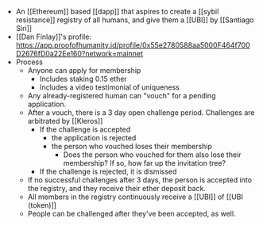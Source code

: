 - An [[Ethereum]] based [[dapp]] that aspires to create a [[sybil resistance]] registry of all humans, and give them a [[UBI]] by [[Santiago Siri]]
- [[Dan Finlay]]'s profile: https://app.proofofhumanity.id/profile/0x55e2780588aa5000F464f700D2676fD0a22Ee160?network=mainnet
- Process
    - Anyone can apply for membership
        - Includes staking 0.15 ether
        - Includes a video testimonial of uniqueness
    - Any already-registered human can "vouch" for a pending application.
    - After a vouch, there is a 3 day open challenge period. Challenges are arbitrated by [[Kleros]]
        - If the challenge is accepted
            - the application is rejected
            - the person who vouched loses their membership
                - Does the person who vouched for them also lose their membership? If so, how far up the invitation tree?
        - If the challenge is rejected, it is dismissed
    - If no successful challenges after 3 days, the person is accepted into the registry, and they receive their ether deposit back.
    - All members in the registry continuously receive a [[UBI]] of [[UBI (token)]]
    - People can be challenged after they've been accepted, as well.
